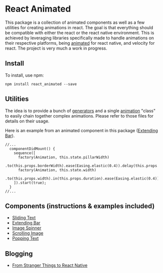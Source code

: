 # React Animated
This package is a collection of animated components as well as a few utilities for creating animations in react. The goal is that everything should be compatible with either the react or the react native environment. This is achieved by leveraging libraries specifically made to handle animations on their respective platforms, being [animated](https://facebook.github.io/react-native/docs/animated.html) for react native, and velocity for react. The project is very much a work in progress.

## Install
To install, use npm:
```
npm install react_animated --save
```

## Utilities
The idea is to provide a bunch of [generators](https://github.com/Introvertuous/react_animated/blob/master/src/lib/generators.js) and a single [animation](https://github.com/Introvertuous/react_animated/blob/master/src/lib/animation.js) "class" to easily chain together complex animations. Please refer to those files for details on their usage.

Here is an example from an animated component in this package ([Extending Bar](https://github.com/Introvertuous/react_native_animated/tree/master/src/extending_bar)).
```
//...
  componentDidMount() {
    sequence([
      factory(Animation, this.state.pillarWidth)
        .to(this.props.borderWidth).ease(Easing.elastic(0.4)).delay(this.props.delay),
      factory(Animation, this.state.width)
        .to(this.props.width).in(this.props.duration).ease(Easing.elastic(0.4))
    ]).start(true);
  }
//...
```

## Components (instructions & examples included)
- [Sliding Text](https://github.com/Introvertuous/react_native_animated/tree/master/src/sliding_text)
- [Extending Bar](https://github.com/Introvertuous/react_native_animated/tree/master/src/extending_bar)
- [Image Spinner](https://github.com/Introvertuous/react_native_animated/tree/master/src/image_spinner)
- [Scrolling Image](https://github.com/Introvertuous/react_native_animated/tree/master/src/scrolling_image)
- [Popping Text](https://github.com/Introvertuous/react_native_animated/tree/master/src/popping_text)

## Blogging
- [From Stranger Things to React Native](https://medium.com/@introvertuouso/from-stranger-things-to-react-native-f2434b3773a7)
